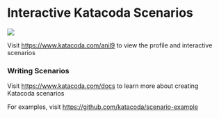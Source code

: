 # Interactive Katacoda Scenarios

[![](http://shields.katacoda.com/katacoda/anil9/count.svg)](https://www.katacoda.com/anil9 "Get your profile on Katacoda.com")

Visit https://www.katacoda.com/anil9 to view the profile and interactive scenarios

### Writing Scenarios
Visit https://www.katacoda.com/docs to learn more about creating Katacoda scenarios

For examples, visit https://github.com/katacoda/scenario-example
